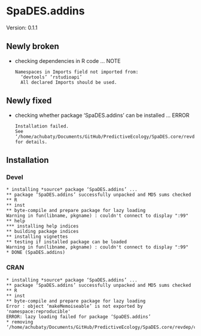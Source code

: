 # SpaDES.addins

Version: 0.1.1

## Newly broken

*   checking dependencies in R code ... NOTE
    ```
    Namespaces in Imports field not imported from:
      ‘devtools’ ‘rstudioapi’
      All declared Imports should be used.
    ```

## Newly fixed

*   checking whether package ‘SpaDES.addins’ can be installed ... ERROR
    ```
    Installation failed.
    See ‘/home/achubaty/Documents/GitHub/PredictiveEcology/SpaDES.core/revdep/checks/SpaDES.addins/old/SpaDES.addins.Rcheck/00install.out’ for details.
    ```

## Installation

### Devel

```
* installing *source* package ‘SpaDES.addins’ ...
** package ‘SpaDES.addins’ successfully unpacked and MD5 sums checked
** R
** inst
** byte-compile and prepare package for lazy loading
Warning in fun(libname, pkgname) : couldn't connect to display ":99"
** help
*** installing help indices
** building package indices
** installing vignettes
** testing if installed package can be loaded
Warning in fun(libname, pkgname) : couldn't connect to display ":99"
* DONE (SpaDES.addins)

```
### CRAN

```
* installing *source* package ‘SpaDES.addins’ ...
** package ‘SpaDES.addins’ successfully unpacked and MD5 sums checked
** R
** inst
** byte-compile and prepare package for lazy loading
Error : object ‘makeMemoiseable’ is not exported by 'namespace:reproducible'
ERROR: lazy loading failed for package ‘SpaDES.addins’
* removing ‘/home/achubaty/Documents/GitHub/PredictiveEcology/SpaDES.core/revdep/checks/SpaDES.addins/old/SpaDES.addins.Rcheck/SpaDES.addins’

```
